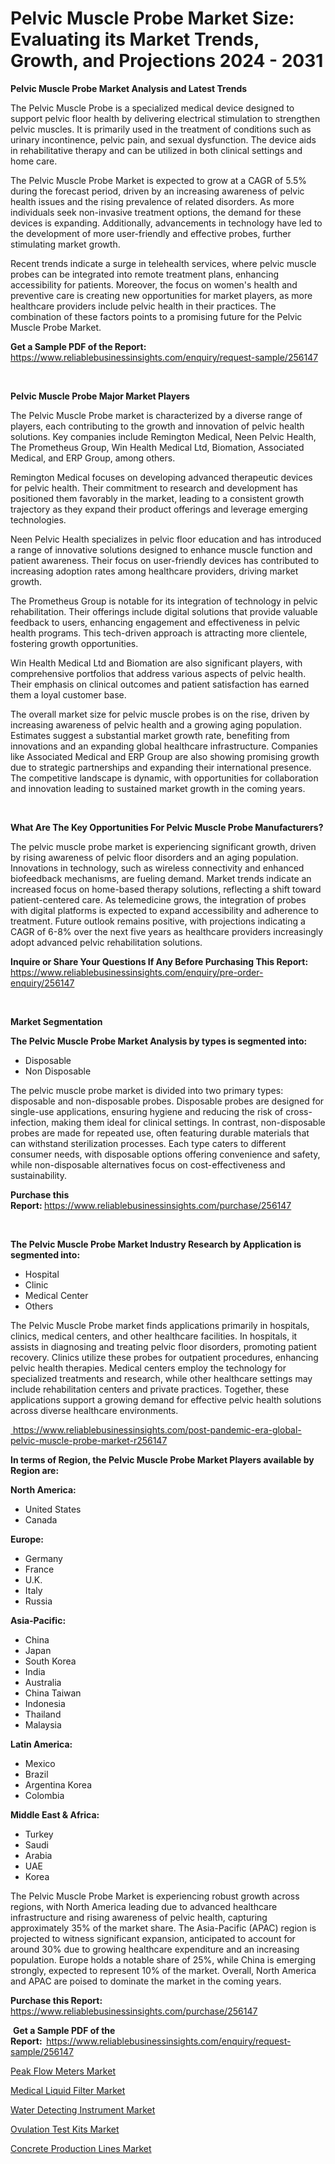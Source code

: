 <p><h1>Pelvic Muscle Probe Market Size: Evaluating its Market Trends, Growth, and Projections 2024 - 2031</h1></p><p><strong>Pelvic Muscle Probe Market Analysis and Latest Trends</strong></p>
<p><p>The Pelvic Muscle Probe is a specialized medical device designed to support pelvic floor health by delivering electrical stimulation to strengthen pelvic muscles. It is primarily used in the treatment of conditions such as urinary incontinence, pelvic pain, and sexual dysfunction. The device aids in rehabilitative therapy and can be utilized in both clinical settings and home care.</p><p>The Pelvic Muscle Probe Market is expected to grow at a CAGR of 5.5% during the forecast period, driven by an increasing awareness of pelvic health issues and the rising prevalence of related disorders. As more individuals seek non-invasive treatment options, the demand for these devices is expanding. Additionally, advancements in technology have led to the development of more user-friendly and effective probes, further stimulating market growth.</p><p>Recent trends indicate a surge in telehealth services, where pelvic muscle probes can be integrated into remote treatment plans, enhancing accessibility for patients. Moreover, the focus on women's health and preventive care is creating new opportunities for market players, as more healthcare providers include pelvic health in their practices. The combination of these factors points to a promising future for the Pelvic Muscle Probe Market.</p></p>
<p><strong>Get a Sample PDF of the Report:&nbsp;</strong> <a href="https://www.reliablebusinessinsights.com/enquiry/request-sample/256147?utm_campaign=39&utm_medium=2&utm_source=Github&utm_content=ia&utm_term=31102024&utm_id=pelvic-muscle-probe">https://www.reliablebusinessinsights.com/enquiry/request-sample/256147</a></p>
<p>&nbsp;</p>
<p><strong>Pelvic Muscle Probe Major Market Players</strong></p>
<p><p>The Pelvic Muscle Probe market is characterized by a diverse range of players, each contributing to the growth and innovation of pelvic health solutions. Key companies include Remington Medical, Neen Pelvic Health, The Prometheus Group, Win Health Medical Ltd, Biomation, Associated Medical, and ERP Group, among others.</p><p>Remington Medical focuses on developing advanced therapeutic devices for pelvic health. Their commitment to research and development has positioned them favorably in the market, leading to a consistent growth trajectory as they expand their product offerings and leverage emerging technologies. </p><p>Neen Pelvic Health specializes in pelvic floor education and has introduced a range of innovative solutions designed to enhance muscle function and patient awareness. Their focus on user-friendly devices has contributed to increasing adoption rates among healthcare providers, driving market growth.</p><p>The Prometheus Group is notable for its integration of technology in pelvic rehabilitation. Their offerings include digital solutions that provide valuable feedback to users, enhancing engagement and effectiveness in pelvic health programs. This tech-driven approach is attracting more clientele, fostering growth opportunities.</p><p>Win Health Medical Ltd and Biomation are also significant players, with comprehensive portfolios that address various aspects of pelvic health. Their emphasis on clinical outcomes and patient satisfaction has earned them a loyal customer base.</p><p>The overall market size for pelvic muscle probes is on the rise, driven by increasing awareness of pelvic health and a growing aging population. Estimates suggest a substantial market growth rate, benefiting from innovations and an expanding global healthcare infrastructure. Companies like Associated Medical and ERP Group are also showing promising growth due to strategic partnerships and expanding their international presence. The competitive landscape is dynamic, with opportunities for collaboration and innovation leading to sustained market growth in the coming years.</p></p>
<p>&nbsp;</p>
<p><strong>What Are The Key Opportunities For Pelvic Muscle Probe Manufacturers?</strong></p>
<p><p>The pelvic muscle probe market is experiencing significant growth, driven by rising awareness of pelvic floor disorders and an aging population. Innovations in technology, such as wireless connectivity and enhanced biofeedback mechanisms, are fueling demand. Market trends indicate an increased focus on home-based therapy solutions, reflecting a shift toward patient-centered care. As telemedicine grows, the integration of probes with digital platforms is expected to expand accessibility and adherence to treatment. Future outlook remains positive, with projections indicating a CAGR of 6-8% over the next five years as healthcare providers increasingly adopt advanced pelvic rehabilitation solutions.</p></p>
<p><strong>Inquire or Share Your Questions If Any Before Purchasing This Report:</strong> <a href="https://www.reliablebusinessinsights.com/enquiry/pre-order-enquiry/256147?utm_campaign=39&utm_medium=2&utm_source=Github&utm_content=ia&utm_term=31102024&utm_id=pelvic-muscle-probe">https://www.reliablebusinessinsights.com/enquiry/pre-order-enquiry/256147</a></p>
<p>&nbsp;</p>
<p><strong>Market Segmentation</strong></p>
<p><strong>The Pelvic Muscle Probe Market Analysis by types is segmented into:</strong></p>
<p><ul><li>Disposable</li><li>Non Disposable</li></ul></p>
<p><p>The pelvic muscle probe market is divided into two primary types: disposable and non-disposable probes. Disposable probes are designed for single-use applications, ensuring hygiene and reducing the risk of cross-infection, making them ideal for clinical settings. In contrast, non-disposable probes are made for repeated use, often featuring durable materials that can withstand sterilization processes. Each type caters to different consumer needs, with disposable options offering convenience and safety, while non-disposable alternatives focus on cost-effectiveness and sustainability.</p></p>
<p><strong>Purchase this Report:&nbsp;</strong><a href="https://www.reliablebusinessinsights.com/purchase/256147?utm_campaign=39&utm_medium=2&utm_source=Github&utm_content=ia&utm_term=31102024&utm_id=pelvic-muscle-probe">https://www.reliablebusinessinsights.com/purchase/256147</a></p>
<p>&nbsp;</p>
<p><strong>The Pelvic Muscle Probe Market Industry Research by Application is segmented into:</strong></p>
<p><ul><li>Hospital</li><li>Clinic</li><li>Medical Center</li><li>Others</li></ul></p>
<p><p>The Pelvic Muscle Probe market finds applications primarily in hospitals, clinics, medical centers, and other healthcare facilities. In hospitals, it assists in diagnosing and treating pelvic floor disorders, promoting patient recovery. Clinics utilize these probes for outpatient procedures, enhancing pelvic health therapies. Medical centers employ the technology for specialized treatments and research, while other healthcare settings may include rehabilitation centers and private practices. Together, these applications support a growing demand for effective pelvic health solutions across diverse healthcare environments.</p></p>
<p><a href="https://www.reliablebusinessinsights.com/post-pandemic-era-global-pelvic-muscle-probe-market-r256147?utm_campaign=39&utm_medium=2&utm_source=Github&utm_content=ia&utm_term=31102024&utm_id=pelvic-muscle-probe">&nbsp;https://www.reliablebusinessinsights.com/post-pandemic-era-global-pelvic-muscle-probe-market-r256147</a></p>
<p><strong>In terms of Region, the Pelvic Muscle Probe Market Players available by Region are:</strong></p>
<p>
    <p> <strong> North America: </strong>
        <ul>
            <li>United States</li>
            <li>Canada</li>
        </ul>
        </p> 
    <p> <strong> Europe: </strong>
        <ul>
            <li>Germany</li>
            <li>France</li>
            <li>U.K.</li>
            <li>Italy</li>
            <li>Russia</li>
        </ul>
        </p> 
    <p> <strong> Asia-Pacific: </strong>
        <ul>
            <li>China</li>
            <li>Japan</li>
            <li>South Korea</li>
            <li>India</li>
            <li>Australia</li>
            <li>China Taiwan</li>
            <li>Indonesia</li>
            <li>Thailand</li>
            <li>Malaysia</li>
        </ul>
        </p> 
    <p> <strong> Latin America: </strong>
        <ul>
            <li>Mexico</li>
            <li>Brazil</li>
            <li>Argentina Korea</li>
            <li>Colombia</li>
        </ul>
        </p> 
    <p> <strong> Middle East & Africa: </strong>
        <ul>
            <li>Turkey</li>
            <li>Saudi</li>
            <li>Arabia</li>
            <li>UAE</li>
            <li>Korea</li>
        </ul>
    </p>
    </p>
<p><p>The Pelvic Muscle Probe Market is experiencing robust growth across regions, with North America leading due to advanced healthcare infrastructure and rising awareness of pelvic health, capturing approximately 35% of the market share. The Asia-Pacific (APAC) region is projected to witness significant expansion, anticipated to account for around 30% due to growing healthcare expenditure and an increasing population. Europe holds a notable share of 25%, while China is emerging strongly, expected to represent 10% of the market. Overall, North America and APAC are poised to dominate the market in the coming years.</p></p>
<p><strong>Purchase this Report: </strong><a href="https://www.reliablebusinessinsights.com/purchase/256147?utm_campaign=39&utm_medium=2&utm_source=Github&utm_content=ia&utm_term=31102024&utm_id=pelvic-muscle-probe">https://www.reliablebusinessinsights.com/purchase/256147</a></p>
<p>&nbsp;<strong>Get a Sample PDF of the Report:&nbsp;&nbsp;</strong><a href="https://www.reliablebusinessinsights.com/enquiry/request-sample/256147?utm_campaign=39&utm_medium=2&utm_source=Github&utm_content=ia&utm_term=31102024&utm_id=pelvic-muscle-probe">https://www.reliablebusinessinsights.com/enquiry/request-sample/256147</a></p>
<p><strong></strong></p>
<p><p><a href="https://www.linkedin.com/pulse/peak-flow-meters-market-trends-growth-outlook-2024-2031-qadbc?utm_campaign=39&utm_medium=2&utm_source=Github&utm_content=ia&utm_term=31102024&utm_id=pelvic-muscle-probe">Peak Flow Meters Market</a></p><p><a href="https://www.linkedin.com/pulse/medical-liquid-filter-market-global-regional-analysis-focus-oda3c?utm_campaign=39&utm_medium=2&utm_source=Github&utm_content=ia&utm_term=31102024&utm_id=pelvic-muscle-probe">Medical Liquid Filter Market</a></p><p><a href="https://issuu.com/reportprime-2/docs/water-detecting-instrument-market-s_873ea765f9d981?utm_campaign=39&utm_medium=2&utm_source=Github&utm_content=ia&utm_term=31102024&utm_id=pelvic-muscle-probe">Water Detecting Instrument Market</a></p><p><a href="https://github.com/elseludvikoh/Market-Research-Report-List-1/blob/main/ovulation-test-kits-market.md?utm_campaign=39&utm_medium=2&utm_source=Github&utm_content=ia&utm_term=31102024&utm_id=pelvic-muscle-probe">Ovulation Test Kits Market</a></p><p><a href="https://issuu.com/reportprime-2/docs/concrete-production-lines-market-si_4f50f8b892dc36?utm_campaign=39&utm_medium=2&utm_source=Github&utm_content=ia&utm_term=31102024&utm_id=pelvic-muscle-probe">Concrete Production Lines Market</a></p></p>